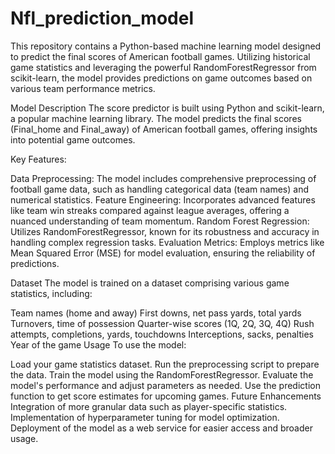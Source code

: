 # Nfl_prediction_model
This repository contains a Python-based machine learning model designed to predict the final scores of American football games. Utilizing historical game statistics and leveraging the powerful RandomForestRegressor from scikit-learn, the model provides predictions on game outcomes based on various team performance metrics.

Model Description
The score predictor is built using Python and scikit-learn, a popular machine learning library. The model predicts the final scores (Final_home and Final_away) of American football games, offering insights into potential game outcomes.

Key Features:

Data Preprocessing: The model includes comprehensive preprocessing of football game data, such as handling categorical data (team names) and numerical statistics.
Feature Engineering: Incorporates advanced features like team win streaks compared against league averages, offering a nuanced understanding of team momentum.
Random Forest Regression: Utilizes RandomForestRegressor, known for its robustness and accuracy in handling complex regression tasks.
Evaluation Metrics: Employs metrics like Mean Squared Error (MSE) for model evaluation, ensuring the reliability of predictions.

Dataset
The model is trained on a dataset comprising various game statistics, including:

Team names (home and away)
First downs, net pass yards, total yards
Turnovers, time of possession
Quarter-wise scores (1Q, 2Q, 3Q, 4Q)
Rush attempts, completions, yards, touchdowns
Interceptions, sacks, penalties
Year of the game
Usage
To use the model:

Load your game statistics dataset.
Run the preprocessing script to prepare the data.
Train the model using the RandomForestRegressor.
Evaluate the model's performance and adjust parameters as needed.
Use the prediction function to get score estimates for upcoming games.
Future Enhancements
Integration of more granular data such as player-specific statistics.
Implementation of hyperparameter tuning for model optimization.
Deployment of the model as a web service for easier access and broader usage.
